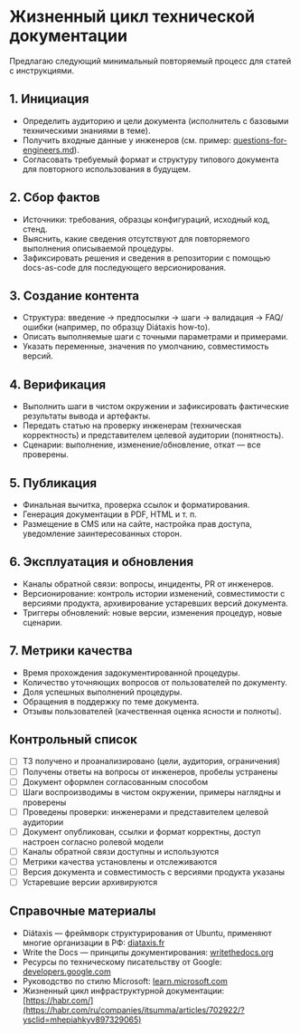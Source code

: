 # Жизненный цикл технической документации

Предлагаю следующий минимальный повторяемый процесс для статей с инструкциями.

## 1. Инициация

- Определить аудиторию и цели документа (исполнитель с базовыми техническими знаниями в теме).
- Получить входные данные у инженеров (см. пример: [questions-for-engineers.md](questions-for-engineers.md)).
- Согласовать требуемый формат и структуру типового документа для повторного использования в будущем.

## 2. Сбор фактов

- Источники: требования, образцы конфигураций, исходный код, стенд.
- Выяснить, какие сведения отсутствуют для повторяемого выполнения описываемой процедуры.
- Зафиксировать решения и сведения в репозитории с помощью docs-as-code для последующего версионирования.

## 3. Создание контента

- Структура: введение → предпосылки → шаги → валидация → FAQ/ошибки (например, по образцу Diátaxis how-to).
- Описать выполняемые шаги с точными параметрами и примерами.
- Указать переменные, значения по умолчанию, совместимость версий.

## 4. Верификация

- Выполнить шаги в чистом окружении и зафиксировать фактические результаты вывода и артефакты.
- Передать статью на проверку инженерам (техническая корректность) и представителем целевой аудитории (понятность).
- Сценарии: выполнение, изменение/обновление, откат — все проверены.

## 5. Публикация

- Финальная вычитка, проверка ссылок и форматирования.
- Генерация документации в PDF, HTML и т. п.
- Размещение в CMS или на сайте, настройка прав доступа, уведомление заинтересованных сторон.

## 6. Эксплуатация и обновления

- Каналы обратной связи: вопросы, инциденты, PR от инженеров.
- Версионирование: контроль истории изменений, совместимости с версиями продукта, архивирование устаревших версий документа.
- Триггеры обновлений: новые версии, изменения процедур, новые сценарии.

## 7. Метрики качества

- Время прохождения задокументированной процедуры.
- Количество уточняющих вопросов от пользователей по документу.
- Доля успешных выполнений процедуры.
- Обращения в поддержку по теме документа.
- Отзывы пользователей (качественная оценка ясности и полноты).

## Контрольный список

- [ ] ТЗ получено и проанализировано (цели, аудитория, ограничения)
- [ ] Получены ответы на вопросы от инженеров, пробелы устранены
- [ ] Документ оформлен согласованным способом
- [ ] Шаги воспроизводимы в чистом окружении, примеры наглядны и проверены
- [ ] Проведены проверки: инженерами и представителем целевой аудитории
- [ ] Документ опубликован, ссылки и формат корректны, доступ настроен согласно ролевой модели
- [ ] Каналы обратной связи доступны и используются
- [ ] Метрики качества установлены и отслеживаются
- [ ] Версия документа и совместимость с версиями продукта указаны
- [ ] Устаревшие версии архивируются

## Справочные материалы

- Diátaxis — фреймворк структурирования от Ubuntu, применяют многие организации в РФ: [diataxis.fr](https://diataxis.fr/)
- Write the Docs — принципы документирования: [writethedocs.org](https://www.writethedocs.org/guide/writing/docs-principles/)
- Ресурсы по техническому писательству от Google: [developers.google.com](https://developers.google.com/tech-writing)
- Руководство по стилю Microsoft: [learn.microsoft.com](https://learn.microsoft.com/style-guide/)
- Жизненный цикл инфраструктурной документации: [https://habr.com/](https://habr.com/ru/companies/itsumma/articles/702922/?ysclid=mhepiahkyv897329065)
